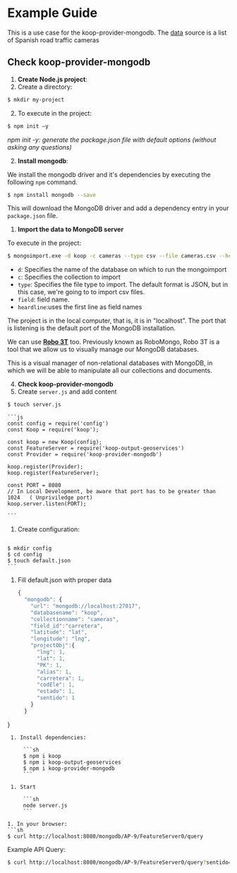 # Example Guide

This is a use case for the koop-provider-mongodb.
The [data](data/cameras.csv) source is a list of Spanish road traffic cameras

## Check koop-provider-mongodb

1. **Create Node.js project**:
 1. Create a directory:
 ```sh
 $ mkdir my-project
 ```
 2. To execute in the project:
 ```sh
 $ npm init –y
 ```
*npm init -y: generate the package.json file with default options (without asking any questions)*


2. **Install mongodb**:

  We install the mongodb driver and it's dependencies by executing the following `npm` command.
  ```sh
  $ npm install mongodb --save
  ```
  This will download the MongoDB driver and add a dependency entry in your `package.json` file.

1. **Import the data to MongoDB server**

  To execute in the project:
  ```sh
  $ mongoimport.exe -d koop -c cameras --type csv --file cameras.csv --headerline
  ```
  - `d`: Specifies the name of the database on which to run the mongoimport
  - `c`: Specifies the collection to import
  - `type`: Specifies the file type to import. The default format is JSON, but in this case, we're going to to import csv files.
  - `field`: field name.
  - `heardline`:uses the first line as field names

  The project is in the local computer, that is, it is in "localhost".
  The port that is listening is the default port of the MongoDB installation.

  We can use [**Robo 3T**](https://robomongo.org/download) too.
  Previously known as RoboMongo, Robo 3T is a tool that we allow us to visually manage our MongoDB databases.

  This is a visual manager of non-relational databases with MongoDB, in which we will be able to manipulate all our collections and documents.

4. **Check koop-provider-mongodb**
 1. Create `server.js` and add content
 ```sh
 $ touch server.js
 ```

    ```js
    const config = require('config')
    const Koop = require('koop');

    const koop = new Koop(config);
    const FeatureServer = require('koop-output-geoservices')
    const Provider = require('koop-provider-mongodb')

    koop.register(Provider);
    koop.register(FeatureServer);

    const PORT = 8080
    // In Local Development, be aware that port has to be greater than    1024   ( Unpriviledge port)
    koop.server.listen(PORT);

    ```
  1. Create configuration:

     ```sh
    $ mkdir config
    $ cd config
    $ touch default.json
    ```
  1. Fill default.json with proper data

     ```js
     {
       "mongodb": {
         "url": "mongodb://localhost:27017",
         "databasename": "koop",
         "collectionname": "cameras",
         "field_id":"carretera",
         "latitude": "lat",
         "longitude": "lng",
         "projectObj":{
           "lng": 1,
           "lat": 1,
           "PK": 1,
           "alias": 1,
           "carretera": 1,
           "codEle": 1,
           "estado": 1,
           "sentido": 1
         }
       }
  }
 ```
  1. Install dependencies:

      ```sh
      $ npm i koop
      $ npm i koop-output-geoservices
      $ npm i koop-provider-mongodb
      ```

  1. Start

      ```sh
      node server.js
      ```

1. In your browser:
```sh
$ curl http://localhost:8080/mongodb/AP-9/FeatureServer0/query
```
Example API Query:
```sh
$ curl http://localhost:8080/mongodb/AP-9/FeatureServer0/query?sentido=CRE
```

